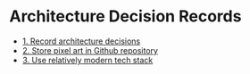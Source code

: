 # Architecture Decision Records

* [1. Record architecture decisions](0001-record-architecture-decisions.md)
* [2. Store pixel art in Github repository](0002-store-pixel-art-in-github-repository.md)
* [3. Use relatively modern tech stack](0003-use-relatively-modern-tech-stack.md)

